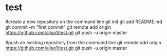 # test

#create a new repository on the command line
git init
git add README.md
git commit -m "first commit"
git remote add origin https://github.com/aliso1/test.git
git push -u origin master

#push an existing repository from the command line
git remote add origin https://github.com/aliso1/test.git
git push -u origin master

